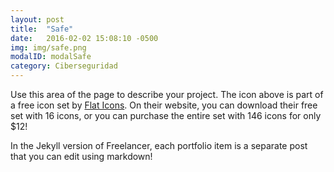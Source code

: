 ```yaml
---
layout: post
title:  "Safe"
date:   2016-02-02 15:08:10 -0500
img: img/safe.png
modalID: modalSafe
category: Ciberseguridad
---
```

Use this area of the page to describe your project. The icon above is part of a free icon set by [Flat Icons][flat-icons-link]. On their website, you can download their free set with 16 icons, or you can purchase the entire set with 146 icons for only $12!

In the Jekyll version of Freelancer, each portfolio item is a separate post that you can edit using markdown!

[flat-icons-link]: https://sellfy.com/p/8Q9P/jV3VZ/
